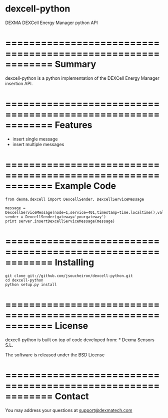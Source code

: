 dexcell-python
==============

DEXMA DEXCell Energy Manager python API

============================================================
Summary
============================================================

dexcell-python is a python implementation of the DEXCell Energy
Manager insertion API.

============================================================
Features
============================================================

* insert single message
* insert multiple messages

============================================================
Example Code
============================================================

	from dexma.dexcell import DexcellSender, DexcellServiceMessage
	
	message = DexcellServiceMessage(node=1,service=401,timestamp=time.localtime(),value=1001.23,seq=1)
	sender = DexcellSender(gateway='yourgateway')
	print server.insertDexcellServiceMessage(message)


============================================================
Installing
============================================================

	git clone git://github.com/jsoucheiron/dexcell-python.git
	cd dexcell-python
	python setup.py install

============================================================
License
============================================================

dexcell-python is built on top of code developed from:
	* Dexma Sensors S.L.

The software is released under the BSD License

============================================================
Contact
============================================================

You may address your questions at support@dexmatech.com 
